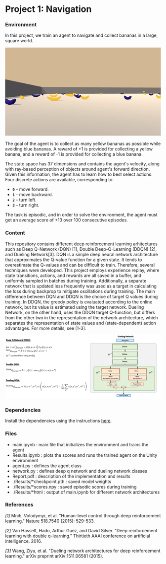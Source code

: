 # Project 1: Navigation

### Environment

In this project, we  train an agent to navigate and collect bananas in a large, square world.  

![Trained Agent](./Results/trained_dueling.gif)

The goal of the agent is to collect as many yellow bananas as possible while avoiding blue bananas. A reward of +1 is provided for collecting a yellow banana, and a reward of -1 is provided for collecting a blue banana.  

The state space has 37 dimensions and contains the agent's velocity, along with ray-based perception of objects around agent's forward direction.  Given this information, the agent has to learn how to best select actions.  Four discrete actions are available, corresponding to:
- **`0`** - move forward.
- **`1`** - move backward.
- **`2`** - turn left.
- **`3`** - turn right.

The task is episodic, and in order to solve the environment, the agent must get an average score of +13 over 100 consecutive episodes.

### Content

This repository contains different deep reinforcement learning arhitectures such as Deep Q-Network (DQN) [1], Double Deep-Q-Learning (DDQN) [2], and Dueling Network[3]. DQN is a simple deep neural network architecture that approximates the Q-value function for a given state. It tends to overestimate the Q-values and can be difficult to train. Therefore, several techniques were developed. This project employs experience replay, where state transitions, actions, and rewards are all saved in a buffer, and uniformly sampled in batches during training. Additionally, a separate network that is updated less frequently was used as a target in calculating the loss during backprop to mitigate oscillations during training. The main difference between DQN and DDQN is the choice of target Q values during training. In DDQN, the greedy policy is evaluated according to the online network, but its value is estimated using the target network. Dueling Network, on the other hand, uses the DDQN target Q-function, but differs from the other two in the representation of the network architecture, which separates the representation of state values and (state-dependent) action advantages. For more details, see [1-3]. 

![Network Architectures](./Results/DQN_Networks.png)


### Dependencies

Install the dependencies using the instructions [here](https://github.com/eayvali/DeepRL).

### Files

* main.ipynb               : main file that initializes the environment and trains the agent
* Results.ipynb            : plots the scores and runs the trained agent on the Unity environment
* agent.py                 : defines the agent class
* network.py               : defines deep q network and dueling network classes
* Report.pdf               : description of the implementation and results
* ./Results/*checkpoint.pth : saved model weights 
* ./Results/*scores.npy     : saved episodic scores during training
* ./Results/*html           : output of main.ipynb for different network architectures



### References

_[1]_ Mnih, Volodymyr, et al. "Human-level control through deep reinforcement learning." Nature 518.7540 (2015): 529-533.

_[2]_ Van Hasselt, Hado, Arthur Guez, and David Silver. "Deep reinforcement learning with double q-learning." Thirtieth AAAI conference on artificial intelligence. 2016.

_[3]_ Wang, Ziyu, et al. "Dueling network architectures for deep reinforcement learning." arXiv preprint arXiv:1511.06581 (2015).




